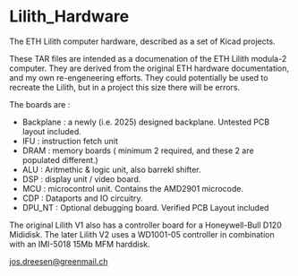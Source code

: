 # Lilith_Hardware
The ETH Lilith  computer hardware, described as a set of Kicad projects.

These TAR files are intended as a documenation of the ETH Lilith  modula-2 computer.
They are derived from the original ETH hardware documentation, and my own re-engeneering efforts.
They could potentially be used to recreate the Lilith, but in a project this size there will be errors.

The boards are : 
 - Backplane : a newly (i.e. 2025) designed backplane. Untested PCB layout included.
  - IFU  : instruction fetch unit
  - DRAM : memory boards ( minimum 2 required, and these 2 are populated different.)
  - ALU  : Aritmethic & logic unit, also barrekl shifter.
  - DSP  : display unit /  video board.
  - MCU  : microcontrol unit. Contains the AMD2901 microcode.
  - CDP  : Dataports and  IO circuitry.
  - DPU_NT : Optional debugging board. Verified PCB Layout included
  
  The original Lilith V1 also has a controller board for a Honeywell-Bull D120 Mididisk.
  The later Lilith V2 uses a WD1001-05 controller in combination with an IMI-5018 15Mb MFM harddisk.
  
  jos.dreesen@greenmail.ch
  
  
